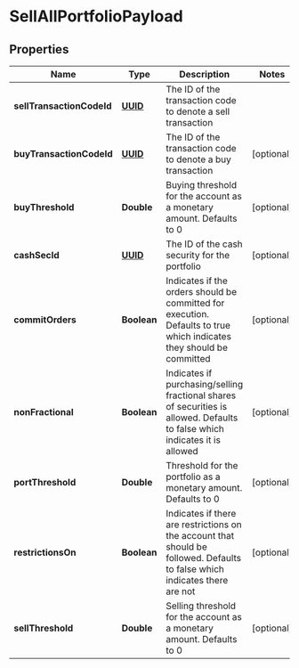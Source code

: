 
# SellAllPortfolioPayload

## Properties
Name | Type | Description | Notes
------------ | ------------- | ------------- | -------------
**sellTransactionCodeId** | [**UUID**](UUID.md) | The ID of the transaction code to denote a sell transaction | 
**buyTransactionCodeId** | [**UUID**](UUID.md) | The ID of the transaction code to denote a buy transaction |  [optional]
**buyThreshold** | **Double** | Buying threshold for the account as a monetary amount. Defaults to 0 |  [optional]
**cashSecId** | [**UUID**](UUID.md) | The ID of the cash security for the portfolio |  [optional]
**commitOrders** | **Boolean** | Indicates if the orders should be committed for execution. Defaults to true which indicates they should be committed |  [optional]
**nonFractional** | **Boolean** | Indicates if purchasing/selling fractional shares of securities is allowed. Defaults to false which indicates it is allowed |  [optional]
**portThreshold** | **Double** | Threshold for the portfolio as a monetary amount. Defaults to 0 |  [optional]
**restrictionsOn** | **Boolean** | Indicates if there are restrictions on the account that should be followed. Defaults to false which indicates there are not |  [optional]
**sellThreshold** | **Double** | Selling threshold for the account as a monetary amount. Defaults to 0 |  [optional]



